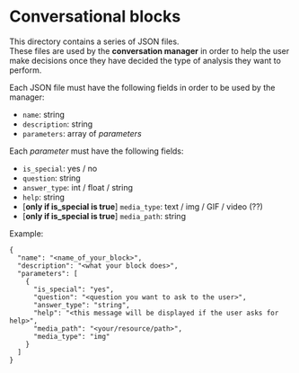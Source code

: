 # Conversational blocks

This directory contains a series of JSON files. </br>
These files are used by the **conversation manager** in order to help
the user make decisions once they have decided the type of analysis
they want to perform.

Each JSON file must have the following fields in order to be used by
the manager:
- `name`: string
- `description`: string
- `parameters`: array of _parameters_

Each _parameter_ must have the following fields:
- `is_special`: yes / no
- `question`: string
- `answer_type`: int / float / string
- `help`: string
- [**only if is_special is true**] `media_type`: text / img / GIF / video (??)
- [**only if is_special is true**] `media_path`: string

Example:
```
{
  "name": "<name_of_your_block>",
  "description": "<what your block does>",
  "parameters": [
    {
      "is_special": "yes",
      "question": "<question you want to ask to the user>",
      "answer_type": "string",
      "help": "<this message will be displayed if the user asks for help>",
      "media_path": "<your/resource/path>",
      "media_type": "img"
    }
  ]
}
```

